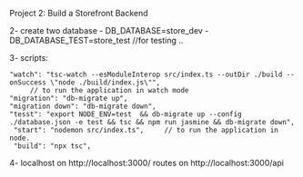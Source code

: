 

Project 2: Build a Storefront Backend



2- create two database
      - DB_DATABASE=store_dev
      - DB_DATABASE_TEST=store_test //for testing ..



 3- scripts:
           

    "watch": "tsc-watch --esModuleInterop src/index.ts --outDir ./build --onSuccess \"node ./build/index.js\"",  
         // to run the application in watch mode
    "migration": "db-migrate up",
    "migration down": "db-migrate down",
    "tesst": "export NODE_ENV=test  && db-migrate up --config ./database.json -e test && tsc && npm run jasmine && db-migrate down",
     "start": "nodemon src/index.ts",     // to run the application in node.
     "build": "npx tsc",


4- localhost on  http://localhost:3000/
   routes on  http://localhost:3000/api